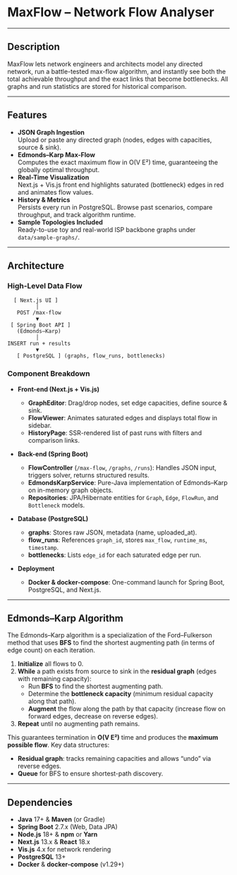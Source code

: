 # MaxFlow – Network Flow Analyser

---

## Description

MaxFlow lets network engineers and architects model any directed network, run a battle-tested max-flow algorithm, and instantly see both the total achievable throughput and the exact links that become bottlenecks. All graphs and run statistics are stored for historical comparison.

---

## Features

- **JSON Graph Ingestion**  
  Upload or paste any directed graph (nodes, edges with capacities, source & sink).
- **Edmonds–Karp Max-Flow**  
  Computes the exact maximum flow in O(V E²) time, guaranteeing the globally optimal throughput.
- **Real-Time Visualization**  
  Next.js + Vis.js front end highlights saturated (bottleneck) edges in red and animates flow values.
- **History & Metrics**  
  Persists every run in PostgreSQL. Browse past scenarios, compare throughput, and track algorithm runtime.
- **Sample Topologies Included**  
  Ready-to-use toy and real-world ISP backbone graphs under `data/sample-graphs/`.

---

## Architecture

### High-Level Data Flow


      [ Next.js UI ]
             │
       POST /max-flow
             ▼
     [ Spring Boot API ]
       (Edmonds–Karp)
             │
    INSERT run + results
             ▼
       [ PostgreSQL ] (graphs, flow_runs, bottlenecks)
  



### Component Breakdown

- **Front-end (Next.js + Vis.js)**  
  - **GraphEditor**: Drag/drop nodes, set edge capacities, define source & sink.  
  - **FlowViewer**: Animates saturated edges and displays total flow in sidebar.  
  - **HistoryPage**: SSR-rendered list of past runs with filters and comparison links.

- **Back-end (Spring Boot)**  
  - **FlowController** (`/max-flow`, `/graphs`, `/runs`): Handles JSON input, triggers solver, returns structured results.  
  - **EdmondsKarpService**: Pure-Java implementation of Edmonds–Karp on in-memory graph objects.  
  - **Repositories**: JPA/Hibernate entities for `Graph`, `Edge`, `FlowRun`, and `Bottleneck` models.

- **Database (PostgreSQL)**  
  - **graphs**: Stores raw JSON, metadata (name, uploaded_at).  
  - **flow_runs**: References `graph_id`, stores `max_flow`, `runtime_ms`, `timestamp`.  
  - **bottlenecks**: Lists `edge_id` for each saturated edge per run.

- **Deployment**  
  - **Docker & docker-compose**: One-command launch for Spring Boot, PostgreSQL, and Next.js.

---

## Edmonds–Karp Algorithm

The Edmonds–Karp algorithm is a specialization of the Ford–Fulkerson method that uses **BFS** to find the shortest augmenting path (in terms of edge count) on each iteration.  

1. **Initialize** all flows to 0.  
2. **While** a path exists from source to sink in the **residual graph** (edges with remaining capacity):  
   - Run **BFS** to find the shortest augmenting path.  
   - Determine the **bottleneck capacity** (minimum residual capacity along that path).  
   - **Augment** the flow along the path by that capacity (increase flow on forward edges, decrease on reverse edges).  
3. **Repeat** until no augmenting path remains.  

This guarantees termination in **O(V E²)** time and produces the **maximum possible flow**. Key data structures:  
- **Residual graph**: tracks remaining capacities and allows “undo” via reverse edges.  
- **Queue** for BFS to ensure shortest-path discovery.  

---

## Dependencies

- **Java** 17+ & **Maven** (or Gradle)  
- **Spring Boot** 2.7.x (Web, Data JPA)  
- **Node.js** 18+ & **npm** or **Yarn**  
- **Next.js** 13.x & **React** 18.x  
- **Vis.js** 4.x for network rendering  
- **PostgreSQL** 13+  
- **Docker** & **docker-compose** (v1.29+)
